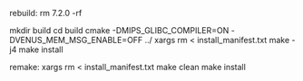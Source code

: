 rebuild:
rm 7.2.0 -rf

mkdir build
cd build
cmake -DMIPS_GLIBC_COMPILER=ON -DVENUS_MEM_MSG_ENABLE=OFF ../
xargs rm < install_manifest.txt
make -j4
make install

remake:
xargs rm < install_manifest.txt
make clean
make install

